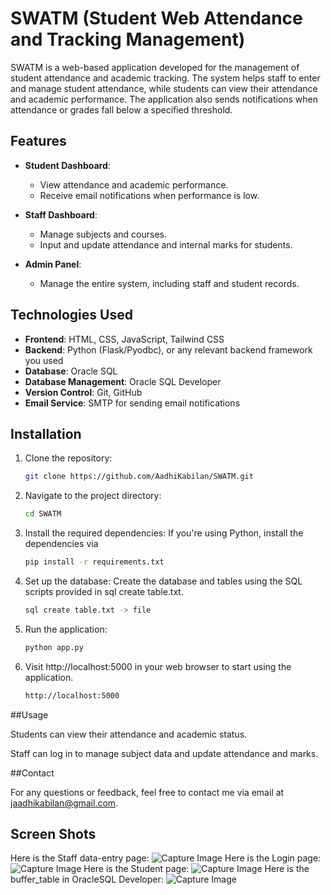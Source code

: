 
# SWATM (Student Web Attendance and Tracking Management)

SWATM is a web-based application developed for the management of student attendance and academic tracking. The system helps staff to enter and manage student attendance, while students can view their attendance and academic performance. The application also sends notifications when attendance or grades fall below a specified threshold.

## Features

- **Student Dashboard**: 
  - View attendance and academic performance.
  - Receive email notifications when performance is low.
  
- **Staff Dashboard**: 
  - Manage subjects and courses.
  - Input and update attendance and internal marks for students.

- **Admin Panel**:
  - Manage the entire system, including staff and student records.

## Technologies Used

- **Frontend**: HTML, CSS, JavaScript, Tailwind CSS
- **Backend**: Python (Flask/Pyodbc), or any relevant backend framework you used
- **Database**: Oracle SQL
- **Database Management**: Oracle SQL Developer
- **Version Control**: Git, GitHub
- **Email Service**: SMTP for sending email notifications

## Installation

1. Clone the repository:
   ```bash
   git clone https://github.com/AadhiKabilan/SWATM.git

2. Navigate to the project directory:
   ```bash
   cd SWATM

3. Install the required dependencies: If you're using Python, install the dependencies via
   ```bash
   pip install -r requirements.txt

4. Set up the database: Create the database and tables using the SQL scripts provided in sql create table.txt.
    ```bash
    sql create table.txt -> file
5. Run the application:
   ```bash
   python app.py

6. Visit http://localhost:5000 in your web browser to start using the application.
   ```bash
   http://localhost:5000

##Usage

Students can view their attendance and academic status.

Staff can log in to manage subject data and update attendance and marks.

##Contact

For any questions or feedback, feel free to contact me via email at jaadhikabilan@gmail.com.

## Screen Shots

Here is the Staff data-entry page:
![Capture Image](images/Capture.JPG)
Here is the Login page:
![Capture Image](images/Capture2.JPG)
Here is the Student page:
![Capture Image](images/Capture3.JPG)
Here is the buffer_table in OracleSQL Developer:
![Capture Image](images/Capture4.JPG)

